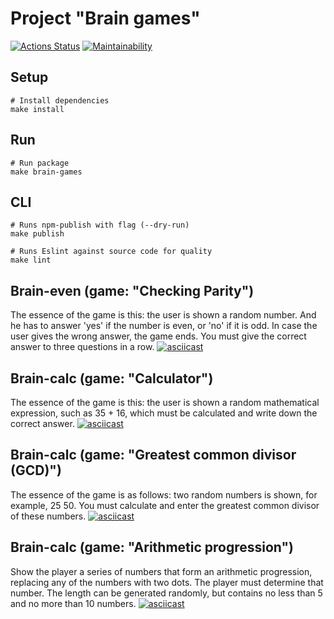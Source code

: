 # Project "Brain games"
[![Actions Status](https://github.com/Teihden/frontend-project-44/workflows/hexlet-check/badge.svg)](https://github.com/Teihden/frontend-project-44/actions)
[![Maintainability](https://api.codeclimate.com/v1/badges/214574a61f2bd80cd8b9/maintainability)](https://codeclimate.com/github/Teihden/frontend-project-44/maintainability)

## Setup

```shell
# Install dependencies
make install
```

## Run

```shell
# Run package
make brain-games
```

## CLI

```shell
# Runs npm-publish with flag (--dry-run)
make publish
```

```shell
# Runs Eslint against source code for quality
make lint
```

## Brain-even (game: "Checking Parity")
The essence of the game is this: the user is shown a random number. And he has to answer 'yes' if the number is even, or 'no' if it is odd. In case the user gives the wrong answer, the game ends. You must give the correct answer to three questions in a row.
[![asciicast](https://asciinema.org/a/BJ5qi0OoEdbeaEb4IDF11Xc1c.svg)](https://asciinema.org/a/BJ5qi0OoEdbeaEb4IDF11Xc1c)

## Brain-calc (game: "Calculator")
The essence of the game is this: the user is shown a random mathematical expression, such as 35 + 16, which must be calculated and write down the correct answer.
[![asciicast](https://asciinema.org/a/dDv8YRtM7hlhP7GLYQATQkxVt.svg)](https://asciinema.org/a/dDv8YRtM7hlhP7GLYQATQkxVt)

## Brain-calc (game: "Greatest common divisor (GCD)")
The essence of the game is as follows: two random numbers is shown, for example, 25 50. You must calculate and enter the greatest common divisor of these numbers.
[![asciicast](https://asciinema.org/a/zsiBNVAEzRkv6H4Xzguqe1AxJ.svg)](https://asciinema.org/a/zsiBNVAEzRkv6H4Xzguqe1AxJ)

## Brain-calc (game: "Arithmetic progression")
Show the player a series of numbers that form an arithmetic progression, replacing any of the numbers with two dots. The player must determine that number.  The length can be generated randomly, but contains no less than 5 and no more than 10 numbers.
[![asciicast](https://asciinema.org/a/MezGEP6gQOTkw7Al3n2Kelrdo.svg)](https://asciinema.org/a/MezGEP6gQOTkw7Al3n2Kelrdo)
